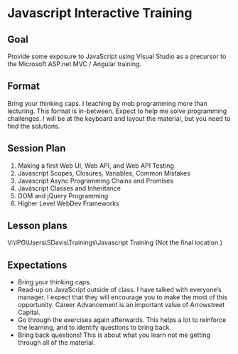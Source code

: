 # Javascript Interactive Training

## Goal
Provide some exposure to JavaScript using Visual Studio as a precursor to the Microsoft ASP.net MVC / Angular training.

## Format 
Bring your thinking caps.  I teaching by mob programming more than lecturing.  This format is in-between.  Expect to help me solve programming challenges.  I will be at the keyboard and layout the material, but you need to find the solutions.

## Session Plan
1.	Making a first Web UI, Web API, and Web API Testing
2.	Javascript Scopes, Closures, Variables, Common Mistakes
3.	Javascript Async Programming Chains and Promises
4.	Javascript Classes and Inheritance
5.	DOM and jQuery Programming
6.	Higher Level WebDev Frameworks

## Lesson plans
V:\IPG\Users\SDavis\Trainings\Javascript Training
(Not the final location.)

## Expectations 
* Bring your thinking caps.  
* Read-up on JavaScript outside of class.  I have talked with everyone’s manager.  I expect that they will encourage you to make the most of this opportunity.  Career Advancement is an important value of Arrowstreet Capital.
* Go through the exercises again afterwards.  This helps a lot to reinforce the learning, and to identify questions to bring back.
* Bring back questions!  This is about what you learn not me getting through all of the material.
